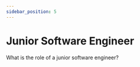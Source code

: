 ```yaml
---
sidebar_position: 5
---
```


# Junior Software Engineer

What is the role of a junior software engineer?